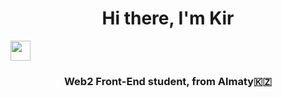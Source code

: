 <h1 align="center">Hi there, I'm Kir</h1>
<img src="https://github.com/blackcater/blackcater/raw/main/images/Hi.gif" height="32"/></h1>
<h3 align="center">Web2 Front-End student, from Almaty🇰🇿</h3>
